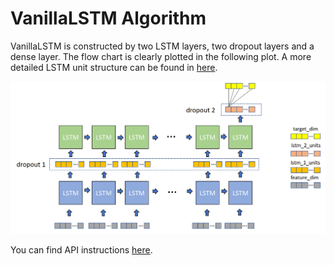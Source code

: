 # VanillaLSTM Algorithm

VanillaLSTM is constructed by two LSTM layers, two dropout layers and a dense layer. The flow chart is clearly plotted in the following plot. A more detailed LSTM unit structure can be found in [here](https://en.wikipedia.org/wiki/Long_short-term_memory).

![VanillaLSTM](../../Image/ZouwuModel/LSTM.png)

You can find API instructions [here](../API/LSTMForecaster.md).
